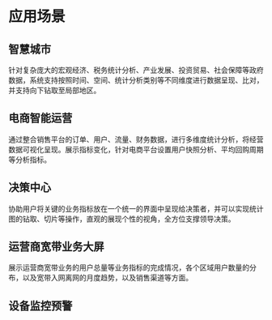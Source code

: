 # 应用场景

## 智慧城市
针对复杂庞大的宏观经济、税务统计分析、产业发展、投资贸易、社会保障等政府数据，系统支持按照时间、空间、统计分析类别等不同维度进行数据呈现、比对，并支持向下钻取至局部地区。

## 电商智能运营
通过整合销售平台的订单、用户、流量、财务数据，进行多维度统计分析，将经营数据可视化呈现。展示指标变化，针对电商平台设置用户快照分析、平均回购周期等分析指标。

## 决策中心
协助用户将关键的业务指标放在一个统一的界面中呈现给决策者，并可以实现统计图的钻取、切片等操作，直观的展现个性的视角，全方位支撑领导决策。

## 运营商宽带业务大屏
展示运营商宽带业务的用户总量等业务指标的完成情况，各个区域用户数量的分布，以及宽带入网离网的月度趋势，以及销售渠道等方面。

## 设备监控预警
